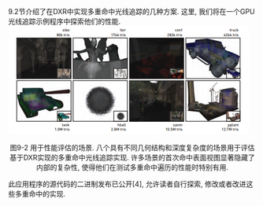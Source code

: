 9.2节介绍了在DXR中实现多重命中光线追踪的几种方案. 这里, 我们将在一个GPU光线追踪示例程序中探索他们的性能. 
![Figure9-2](./Figure9-2.png)
<p align="center">
图9-2 用于性能评估的场景. 八个具有不同几何结构和深度复杂度的场景用于评估基于DXR实现的多重命中光线追踪实现. 许多场景的首次命中表面视图显著隐藏了内部的复杂性, 使得他们在测试多重命中遍历的性能时特别有用.</p>
此应用程序的源代码的二进制发布已公开[4], 允许读者自行探索, 修改或者改进这些多重命中的实现.